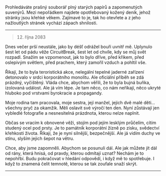 Prohledáváte prašný souborář plný starých papírů a zapomenutých suvenýrů. Mezi nepořádkem najdete opotřebovaný kožený deník, jehož stránky jsou křehké věkem. Zajímavé to je, tak ho otevřete a z jeho nažloutlých stránek vychází zápach shnilosti.

---

> 12. října 2083

Dnes večer prší neustále, jako by déšť odrážel bouři uvnitř mě. Uplynulo šest let od pádu věže CircuitBreak, šest let od chvíle, kdy se můj svět rozpadl. Snažím se vzpomenout, jak to bylo dříve, před křikem, před oslepivým světlem, před prachem, který zamořil vzduch a pohltil vše.

Říkají, že to byla teroristická akce, nelegální tepelné jaderné zařízení detonovalo v srdci korporátního monolitu. Ale oficiální příběh se zdá prázdný, vyčištěný. Vláda chce, abychom věřili, že to byla bujná buňka, izolovaná událost. Ale já vím lépe. Je tam něco, co nám neříkají, něco ukryté hluboko pod vrstvami byrokracie a propagandy.

Moje rodina tam pracovala, moje sestra, její manžel, jejich dvě malé děti… všechny pryč za okamžik. Měli oslavit své výročí ten den. Nyní zůstávají jen vybledlé fotografie a nesnesitelná prázdnota, kterou nelze naplnit.

Občas se vracím k obnovené věži, stojím pod jejím lesklým průčelím, cítím studený ocel pod prsty. Je to památník korporátní žízně po zisku, svědectví křehkosti života. Říkají, že je nyní silnější, bezpečnější. Ale já vidím duchy ve stínu, slyším jejich šepot na větru.

Chce, aby jsme zapomněli. Abychom se posunuli dál. Ale jak můžete jít dál od rány, která hnisá, od pravdy, kterou odmítají uznat? Nechám je to nepohřbí. Budu pokračovat v hledání odpovědí, i když mě to spotřebuje. I když to znamená čelit temnotě, kterou se tak zoufale snaží skrýt.

---
